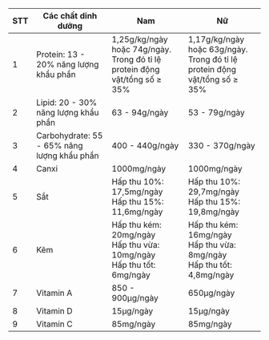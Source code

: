 | STT | Các chất dinh dưỡng                           | Nam                                                                 | Nữ                                                                 |
|-----|-----------------------------------------------|----------------------------------------------------------------------|----------------------------------------------------------------------|
| 1   | Protein: 13 - 20% năng lượng khẩu phần        | 1,25g/kg/ngày hoặc 74g/ngày. <br>Trong đó tỉ lệ protein động vật/tổng số ≥ 35% | 1,17g/kg/ngày hoặc 63g/ngày. <br>Trong đó tỉ lệ protein động vật/tổng số ≥ 35% |
| 2   | Lipid: 20 - 30% năng lượng khẩu phần          | 63 - 94g/ngày                                                       | 53 - 79g/ngày                                                       |
| 3   | Carbohydrate: 55 - 65% năng lượng khẩu phần   | 400 - 440g/ngày                                                     | 330 - 370g/ngày                                                     |
| 4   | Canxi                                          | 1000mg/ngày                                                         | 1000mg/ngày                                                         |
| 5   | Sắt                                            | Hấp thu 10%: 17,5mg/ngày <br>Hấp thu 15%: 11,6mg/ngày                | Hấp thu 10%: 29,7mg/ngày <br>Hấp thu 15%: 19,8mg/ngày               |
| 6   | Kẽm                                            | Hấp thu kém: 20mg/ngày <br>Hấp thu vừa: 10mg/ngày <br>Hấp thu tốt: 6mg/ngày | Hấp thu kém: 16mg/ngày <br>Hấp thu vừa: 8mg/ngày <br>Hấp thu tốt: 4,8mg/ngày |
| 7   | Vitamin A                                      | 850 - 900μg/ngày                                                    | 650μg/ngày                                                          |
| 8   | Vitamin D                                      | 15μg/ngày                                                            | 15μg/ngày                                                            |
| 9   | Vitamin C                                      | 85mg/ngày                                                            | 85mg/ngày                                                            |
